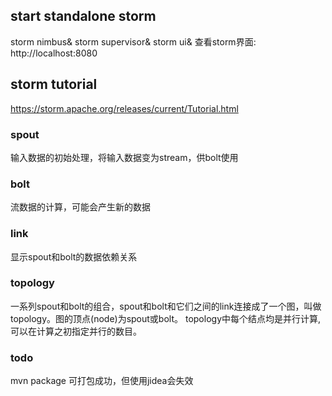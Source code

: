 ## start standalone storm
storm nimbus&
storm supervisor&
storm ui&
查看storm界面:
http://localhost:8080

## storm tutorial
https://storm.apache.org/releases/current/Tutorial.html

### spout
输入数据的初始处理，将输入数据变为stream，供bolt使用
### bolt
流数据的计算，可能会产生新的数据
### link
显示spout和bolt的数据依赖关系

### topology
一系列spout和bolt的组合，spout和bolt和它们之间的link连接成了一个图，叫做topology。图的顶点(node)为spout或bolt。
topology中每个结点均是并行计算,可以在计算之初指定并行的数目。



### todo
mvn package 可打包成功，但使用jidea会失效





